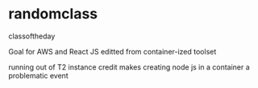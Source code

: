# randomclass
classoftheday

Goal for AWS and React JS
editted from container-ized toolset


running out of T2 instance credit makes creating node js in a container 
a problematic event

